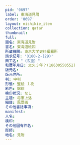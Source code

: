 ```yaml
---
pid: '0697'
label: 東海道見附
order: '0697'
layout: nishikie_item
collection: qatar
thumbnail: 
full: 
題名: 東海道見附
書名: 東海道絵図
所蔵機関: 東京大学史料編纂所
請求記号: '0180-2-(29)'
画工名: "（広重）"
和暦年月日: 文久３年？(18630550552)
版元名: 
版元住所: 
判: 中判
形態: 竪絵 １枚
彩色: 錦絵
検印状況: なし
主題: 将軍上洛
細目: 風景画
その他書誌事項: 
manifest: 
人名: 
検印: 
その他固有件名: 
彫師: 
地名: 見附
---
```

